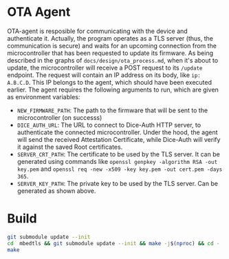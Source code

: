 # OTA Agent

OTA-agent is resposible for communicating with the device and authenticate it. Actually, the program operates as a TLS server (thus, the communication is secure) and waits for an upcoming connection from the microcontroller that has been requested to update its firmware. As being described in the graphs of `docs/design/ota_process.md`, when it's about to update, the microcontroller will receive a POST request to its `/update` endpoint. The request will contain an IP address on its body, like `ip: A.B.C.D`. This IP belongs to the agent, which should have been executed earlier. The agent requires the following arguments to run, which are given as environment variables:

- `NEW_FIRMWARE_PATH`: The path to the firmware that will be sent to the microcontroller (on successs)
- `DICE_AUTH_URL`: The URL to connect to Dice-Auth HTTP server, to authenticate the connected microcontroller. Under the hood, the agent will send the received Attestation Certificate, while Dice-Auth will verify it against the saved Root certificates.
- `SERVER_CRT_PATH`: The certificate to be used by the TLS server. It can be generated using commands like `openssl genpkey -algorithm RSA -out key.pem` and `openssl req -new -x509 -key key.pem -out cert.pem -days 365`.
- `SERVER_KEY_PATH`: The private key to be used by the TLS server. Can be generated as shown above.

# Build

```bash
git submodule update --init
cd  mbedtls && git submodule update --init && make -j$(nproc) && cd -
make
```
